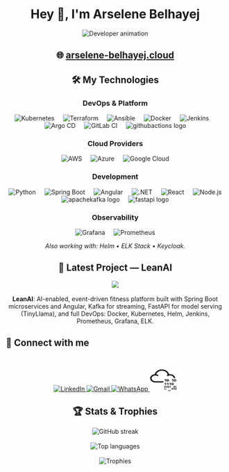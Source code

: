 <h1 align="center">Hey 👋, I'm Arselene Belhayej</h1>

<div align="center">
  <img height="200" src="https://mir-s3-cdn-cf.behance.net/project_modules/source/06f21a161921919.63cd7887d0a70.gif" alt="Developer animation" />
</div>
<h2 align="center">
  🌐&nbsp;<a href="https://arselene-belhayej.cloud" target="_blank" rel="noopener noreferrer"><strong>arselene-belhayej.cloud</strong></a>
</h2>

<h2 align="center">🛠️ My Technologies</h2>
<h3 align="center">DevOps & Platform</h3>
<p align="center">
  <img src="https://cdn.jsdelivr.net/gh/devicons/devicon/icons/kubernetes/kubernetes-plain.svg" height="60" alt="Kubernetes"/>
  <img width="12"/>
  <img src="https://cdn.jsdelivr.net/gh/devicons/devicon/icons/terraform/terraform-original.svg" height="60" alt="Terraform"/>
  <img width="12"/>
  <img src="https://cdn.jsdelivr.net/gh/devicons/devicon/icons/ansible/ansible-original.svg" height="60" alt="Ansible"/>
  <img width="12"/>
  <img src="https://cdn.jsdelivr.net/gh/devicons/devicon/icons/docker/docker-original.svg" height="60" alt="Docker"/>
  <img width="12"/>
  <img src="https://cdn.jsdelivr.net/gh/devicons/devicon/icons/jenkins/jenkins-original.svg" height="60" alt="Jenkins"/>
  <img width="12"/>
  <img src="https://cdn.jsdelivr.net/gh/devicons/devicon/icons/argocd/argocd-original.svg" height="60" alt="Argo CD"/>
  <img width="12"/>
  <img src="https://cdn.jsdelivr.net/gh/devicons/devicon/icons/gitlab/gitlab-original.svg" height="60" alt="GitLab CI"/>
  <img width="12"/>
  <img src="https://skillicons.dev/icons?i=githubactions" height="60" alt="githubactions logo" />
</p>

<!-- Cloud -->
<h3 align="center">Cloud Providers</h3>
<p align="center">
  <img src="https://skillicons.dev/icons?i=aws" height="60" alt="AWS"/>
  <img width="12"/>
  <img src="https://cdn.jsdelivr.net/gh/devicons/devicon/icons/azure/azure-original.svg" height="60" alt="Azure"/>
  <img width="12"/>
  <img src="https://cdn.jsdelivr.net/gh/devicons/devicon/icons/googlecloud/googlecloud-original.svg" height="60" alt="Google Cloud"/>
</p>

<!-- Development -->
<h3 align="center">Development</h3>
<p align="center">
  <img src="https://skillicons.dev/icons?i=py" height="60" alt="Python"/>
  <img width="12"/>
  <img src="https://cdn.jsdelivr.net/gh/devicons/devicon/icons/spring/spring-original.svg" height="60" alt="Spring Boot"/>
  <img width="12"/>
  <img src="https://cdn.jsdelivr.net/gh/devicons/devicon/icons/angularjs/angularjs-original.svg" height="60" alt="Angular"/>
  <img width="12"/>
  <img src="https://cdn.jsdelivr.net/gh/devicons/devicon/icons/dot-net/dot-net-original.svg" height="60" alt=".NET"/>
  <img width="12"/>
  <img src="https://cdn.jsdelivr.net/gh/devicons/devicon/icons/react/react-original.svg" height="60" alt="React"/>
  <img width="12"/>
  <img src="https://cdn.jsdelivr.net/gh/devicons/devicon/icons/nodejs/nodejs-plain-wordmark.svg" height="60" alt="Node.js"/>
  <img width="12" />
  <img src="https://skillicons.dev/icons?i=kafka" height="60" alt="apachekafka logo"  />
  <img width="12" />
  <img src="https://cdn.jsdelivr.net/gh/devicons/devicon/icons/fastapi/fastapi-original.svg" height="60" alt="fastapi logo"  />
  <img width="12" />
</p>

<h3 align="center">Observability</h3>
<p align="center">
  <img src="https://cdn.jsdelivr.net/gh/devicons/devicon/icons/grafana/grafana-original.svg" height="60" alt="Grafana"/>
  <img width="12"/>
  <img src="https://cdn.jsdelivr.net/gh/devicons/devicon/icons/prometheus/prometheus-original.svg" height="60" alt="Prometheus"/>
</p>

<p align="center">
  <i>Also working with: Helm • ELK Stack • Keycloak.</i>
</p>

<h2 align="center">🚀 Latest Project — LeanAI</h2>

<p align="center">
  <a href="https://ibb.co/JRrZ6FDR"><img src="https://i.ibb.co/8DPkv41D/cover.jpg" target="_blank">
  </a>
</p>

<p align="center">
  <b>LeanAI</b>: AI-enabled, event-driven fitness platform built with Spring Boot microservices and Angular, Kafka for streaming, FastAPI for model serving (TinyLlama), and full DevOps: Docker, Kubernetes, Helm, Jenkins, Prometheus, Grafana, ELK.
</p>
<h2 align="left">🤝 Connect with me</h2>
<br/>
<p align="center">
  <a href="https://linkedin.com/in/arselenebelhayej" target="_blank" title="LinkedIn">
    <img src="https://raw.githubusercontent.com/maurodesouza/profile-readme-generator/master/src/assets/icons/social/linkedin/default.svg" width="62" height="50" alt="LinkedIn"/>
  </a>
  <a href="mailto:arselenebelhayej1@gmail.com" target="_blank" title="Email">
    <img src="https://raw.githubusercontent.com/maurodesouza/profile-readme-generator/master/src/assets/icons/social/gmail/default.svg" width="62" height="50" alt="Gmail"/>
  </a>
  <a href="https://wa.me/21692558898" target="_blank" title="WhatsApp">
    <img src="https://raw.githubusercontent.com/maurodesouza/profile-readme-generator/master/src/assets/icons/social/whatsapp/default.svg" width="62" height="50" alt="WhatsApp"/>
  </a>
   <a href="https://tryhackme.com/p/ArseleneBelhayej" target="_blank">
    <img src="https://raw.githubusercontent.com/maurodesouza/profile-readme-generator/master/src/assets/icons/social/tryhackme/default.svg" width="62" height="50" alt="tryhackme logo"  />
  </a>
</p>

<h2 align="center">🏆 Stats & Trophies</h2>
<!-- ======================== -->
<div align="center">
  <img src="https://streak-stats.demolab.com?user=ArsaleneBelhayej&locale=en&mode=daily&theme=merko&hide_border=false&border_radius=5&order=3" height="300" alt="GitHub streak"/>
<br/><br/>
  <img src="https://github-readme-stats.vercel.app/api/top-langs?username=ArsaleneBelhayej&locale=en&hide_title=false&layout=compact&card_width=320&langs_count=5&theme=merko&hide_border=false" height="300" alt="Top languages"/>
</div>
<br/>
<div align="center">
  
  <img src="https://github-profile-trophy.vercel.app?username=ArsaleneBelhayej&theme=dark_lover&column=-1&row=1&margin-w=8&margin-h=8&no-bg=false&no-frame=false&order=4" height="150" alt="Trophies"/>
</div>
